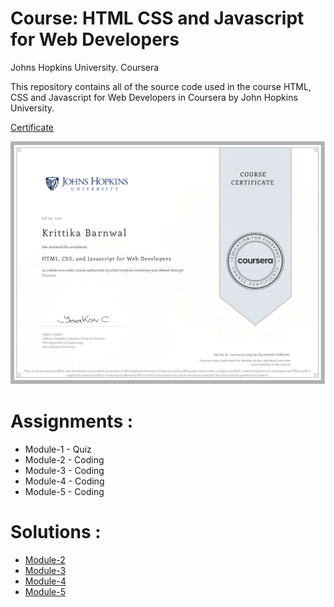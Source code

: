 # Course: HTML CSS and Javascript for Web Developers

Johns Hopkins University. Coursera

This repository contains all of the source code used in the course HTML, CSS and Javascript for Web Developers in Coursera by John Hopkins University.

[Certificate](https://coursera.org/share/5963e8fb4e11688e60b5e67960e470cd)

![Course Completion certificate](https://github.com/krittikabarnwal/Course-HTML-CSS-and-Javascript-for-Web-Developers/blob/master/Certificate.png)

# Assignments :

- Module-1 - Quiz
- Module-2 - Coding
- Module-3 - Coding
- Module-4 - Coding
- Module-5 - Coding

# Solutions :

- [Module-2](#)
- [Module-3](#)
- [Module-4](#)
- [Module-5](#)
